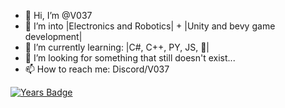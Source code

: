 - 👋 Hi, I’m @V037
- 👀 I’m into |Electronics and Robotics| + |Unity and bevy game development|
- 🌱 I’m currently learning: |C#, C++, PY, JS, 🦀|
- 💞️ I’m looking for something that still doesn't exist...
- 📫 How to reach me: Discord/V037


[![Years Badge](https://badges.pufler.dev/years/pujux)](https://badges.pufler.dev)
